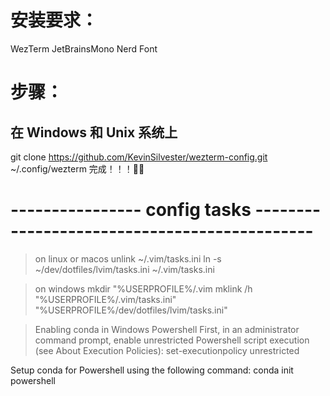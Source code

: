 # 安装要求：
WezTerm
JetBrainsMono Nerd Font

# 步骤：
## 在 Windows 和 Unix 系统上
git clone https://github.com/KevinSilvester/wezterm-config.git ~/.config/wezterm
完成！！！🎉🎉
 
# ---------------- config tasks ---------------------------------------------
>on linux or macos
unlink ~/.vim/tasks.ini
ln -s ~/dev/dotfiles/lvim/tasks.ini ~/.vim/tasks.ini

> on windows
mkdir  "%USERPROFILE%/.vim
mklink /h  "%USERPROFILE%/.vim/tasks.ini" "%USERPROFILE%/dev/dotfiles/lvim/tasks.ini"

> Enabling conda in Windows Powershell
  First, in an administrator command prompt, enable unrestricted Powershell script execution (see About Execution Policies):
    set-executionpolicy unrestricted

  Setup conda for Powershell using the following command:
    conda init powershell
